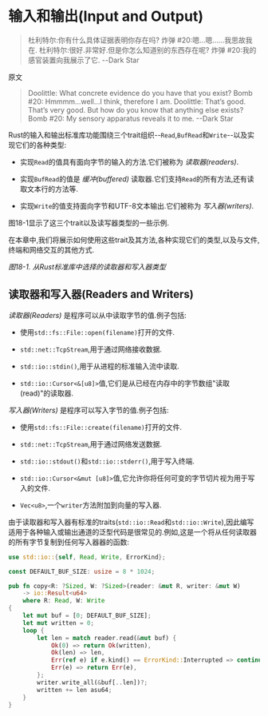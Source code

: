 # 输入和输出(Input and Output)

> 杜利特尔:你有什么具体证据表明你存在吗?
炸弹 #20:嗯...嗯......我思故我在.
杜利特尔:很好.非常好.但是你怎么知道别的东西存在呢?
炸弹 #20:我的感官装置向我展示了它.
> --Dark Star

原文

> Doolittle: What concrete evidence do you have that you exist?
Bomb #20: Hmmmm...well...I think, therefore I am.
Doolittle: That’s good. That’s very good. But how do you know that anything else exists?
Bomb #20: My sensory apparatus reveals it to me.
> --Dark Star

Rust的输入和输出标准库功能围绕三个trait组织--`Read`,`BufRead`和`Write`--以及实现它们的各种类型:

- 实现`Read`的值具有面向字节的输入的方法.它们被称为 *读取器(readers)*.

- 实现`BufRead`的值是 *缓冲(buffered)* 读取器.它们支持`Read`的所有方法,还有读取文本行的方法等.

- 实现`Write`的值支持面向字节和UTF-8文本输出.它们被称为 *写入器(writers)*.

图18-1显示了这三个trait以及读写器类型的一些示例.

在本章中,我们将展示如何使用这些trait及其方法,各种实现它们的类型,以及与文件,终端和网络交互的其他方式.

*图18-1. 从Rust标准库中选择的读取器和写入器类型*

## 读取器和写入器(Readers and Writers)

*读取器(Readers)* 是程序可以从中读取字节的值.例子包括:

- 使用`std::fs::File::open(filename)`打开的文件.

- `std::net::TcpStream`,用于通过网络接收数据.

- `std::io::stdin()`,用于从进程的标准输入流中读取.

- `std::io::Cursor<&[u8]>`值,它们是从已经在内存中的字节数组"读取(read)"的读取器.

*写入器(Writers)* 是程序可以写入字节的值.例子包括:

- 使用`std::fs::File::create(filename)`打开的文件.

- `std::net::TcpStream`,用于通过网络发送数据.

- `std::io::stdout()`和`std::io::stderr()`,用于写入终端.

- `std::io::Cursor<&mut [u8]>`值,它允许你将任何可变的字节切片视为用于写入的文件.

- `Vec<u8>`,一个`writer`方法附加到向量的写入器.

由于读取器和写入器有标准的traits(`std::io::Read`和`std::io::Write`),因此编写适用于各种输入或输出通道的泛型代码是很常见的.例如,这是一个将从任何读取器的所有字节复制到任何写入器器的函数:

```Rust
use std::io::{self, Read, Write, ErrorKind};

const DEFAULT_BUF_SIZE: usize = 8 * 1024;

pub fn copy<R: ?Sized, W: ?Sized>(reader: &mut R, writer: &mut W)
    -> io::Result<u64>
    where R: Read, W: Write
{
    let mut buf = [0; DEFAULT_BUF_SIZE];
    let mut written = 0;
    loop {
        let len = match reader.read(&mut buf) {
            Ok(0) => return Ok(written),
            Ok(len) => len,
            Err(ref e) if e.kind() == ErrorKind::Interrupted => continue,
            Err(e) => return Err(e),
        };
        writer.write_all(&buf[..len])?;
        written += len asu64;
    }
}
```
